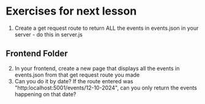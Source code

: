 # Exercises for next lesson

1. Create a get request route to return ALL the events in events.json in your server - do this in server.js

## Frontend Folder
2. In your frontend, create a new page that displays all the events in events.json from that get request route you made
3. Can you do it by date? If the route entered was "http:localhost:5001/events/12-10-2024", can you only return the events happening on that date?